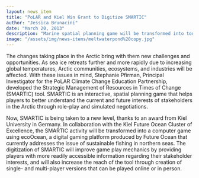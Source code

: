 ```yaml
---
layout: news_item
title: "PoLAR and Kiel Win Grant to Digitize SMARTIC"
author: "Jessica Brunacini"
date: "March 20, 2013"
description: "Marine spatial planning game will be transformed into touch screen form."
image: "/assets/img/news-items/meltwaterpond%20copy.jpg"
---
```


The changes taking place in the Arctic bring with them new challenges and opportunities.  As sea ice retreats further and more rapidly due to increasing global temperatures, Arctic communities, ecosystems, and industries will be affected.  With these issues in mind, Stephanie Pfirman, Principal Investigator for the PoLAR Climate Change Education Partnership, developed the Strategic Management of Resources in Times of Change (SMARTIC) tool.  SMARTIC is an interactive, spatial planning game that helps players to better understand the current and future interests of stakeholders in the Arctic through role-play and simulated negotiations.

Now, SMARTIC is being taken to a new level, thanks to an award from Kiel University in Germany.  In collaboration with the Kiel Future Ocean Cluster of Excellence, the SMARTIC activity will be transformed into a computer game using ecoOcean, a digital gaming platform produced by Future Ocean that currently addresses the issue of sustainable fishing in northern seas.  The digitization of SMARTIC will improve game play mechanics by providing players with more readily accessible information regarding their stakeholder interests, and will also increase the reach of the tool through creation of single- and multi-player versions that can be played online or in person.
